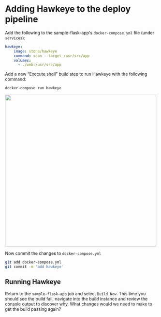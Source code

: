 # Adding Hawkeye to the deploy pipeline

Add the following to the sample-flask-app's `docker-compose.yml` file (under `services`):

```yaml
hawkeye:
    image: stono/hawkeye
    command: scan --target /usr/src/app
    volumes:
      - ./web:/usr/src/app
```

Add a new “Execute shell” build step to run Hawkeye with the following command:

```sh
docker-compose run hawkeye
```

<img src="images/adding-hawkeye-add-build-step.png" width="500"/>

Now commit the changes to `docker-compose.yml` 

```bash
git add docker-compose.yml
git commit -m 'add hawkeye'
```

## Running Hawkeye
Return to the `sample-flask-app` job and select `Build Now`. This time you should see the build fail, navigate into the build instance and review the console output to discover why. What changes would we need to make to get the build passing again?
